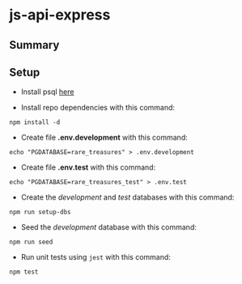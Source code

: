 # js-api-express

## Summary

## Setup

- Install psql [here](https://www.postgresql.org/download/)

- Install repo dependencies with this command:

```cli
npm install -d
```

- Create file **.env.development** with this command:

```
echo "PGDATABASE=rare_treasures" > .env.development
```

- Create file **.env.test** with this command:

```
echo "PGDATABASE=rare_treasures_test" > .env.test
```

- Create the *development* and *test* databases with this command:

```cli
npm run setup-dbs
```

- Seed the *development* database with this command:

```cli
npm run seed
```

- Run unit tests using `jest` with this command:

```cli
npm test
```